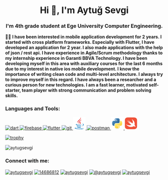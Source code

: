 <h1 align="center">Hi 👋, I'm Aytuğ Sevgi</h1>
<h3 align="center">I'm 4th grade student at Ege University Computer Engineering.</h3>

  👨‍💻 **I have been interested in mobile application development for 2 years. I started with cross platform frameworks. Especially with Flutter, I have developed an application for 2 year. I also made applications with the help of json / rest api. I have experience in Agile/Scrum methodology thanks to my internship experience in Garanti BBVA Technology. I have been developing myself in this area with auxiliary courses for the last 6 months due to my interest in native ios mobile development. I know the importance of writing clean code and multi-level architecture. I always try to improve myself in this regard. I have always been a researcher and a curious person for new technologies. I am a fast learner, motivated self-starter, team player with strong communication and problem solving skills.**



<h3 align="left">Languages and Tools:</h3>
<p align="left"> <a href="https://dart.dev" target="_blank"> <img src="https://www.vectorlogo.zone/logos/dartlang/dartlang-icon.svg" alt="dart" width="40" height="40"/> </a> <a href="https://firebase.google.com/" target="_blank"> <img src="https://www.vectorlogo.zone/logos/firebase/firebase-icon.svg" alt="firebase" width="40" height="40"/> </a> <a href="https://flutter.dev" target="_blank"> <img src="https://www.vectorlogo.zone/logos/flutterio/flutterio-icon.svg" alt="flutter" width="40" height="40"/> </a> <a href="https://git-scm.com/" target="_blank"> <img src="https://www.vectorlogo.zone/logos/git-scm/git-scm-icon.svg" alt="git" width="40" height="40"/> </a> <a href="https://www.java.com" target="_blank"> <img src="https://raw.githubusercontent.com/devicons/devicon/master/icons/java/java-original.svg" alt="java" width="40" height="40"/> </a> <a href="https://postman.com" target="_blank"> <img src="https://www.vectorlogo.zone/logos/getpostman/getpostman-icon.svg" alt="postman" width="40" height="40"/> </a> <a href="https://www.python.org" target="_blank"> <img src="https://raw.githubusercontent.com/devicons/devicon/master/icons/python/python-original.svg" alt="python" width="40" height="40"/> </a> <a href="https://developer.apple.com/swift/" target="_blank"> <img src="https://raw.githubusercontent.com/devicons/devicon/master/icons/swift/swift-original.svg" alt="swift" width="40" height="40"/> </a> </p>



[![trophy](https://github-profile-trophy.vercel.app/?username=aytugsevgia&theme=onedark&row=2&column=3)](https://github.com/ryo-ma/github-profile-trophy)



<p><img align="center" src="https://github-readme-streak-stats.herokuapp.com/?user=aytugsevgi&" alt="aytugsevgi" /></p>


<h3 align="left">Connect with me:</h3>
<p align="left">
<a href="https://linkedin.com/in/aytugsevgi" target="blank"><img align="center" src="https://cdn.jsdelivr.net/npm/simple-icons@3.0.1/icons/linkedin.svg" alt="aytugsevgi" height="30" width="40" /></a>
<a href="https://stackoverflow.com/users/14686812" target="blank"><img align="center" src="https://cdn.jsdelivr.net/npm/simple-icons@3.0.1/icons/stackoverflow.svg" alt="14686812" height="30" width="40" /></a>
<a href="https://instagram.com/aytugsevgi" target="blank"><img align="center" src="https://cdn.jsdelivr.net/npm/simple-icons@3.0.1/icons/instagram.svg" alt="aytugsevgi" height="30" width="40" /></a>
<a href="https://medium.com/@aytugsevgi" target="blank"><img align="center" src="https://cdn.jsdelivr.net/npm/simple-icons@3.0.1/icons/medium.svg" alt="@aytugsevgi" height="30" width="40" /></a>
<a href="https://www.hackerrank.com/aytugsevgi" target="blank"><img align="center" src="https://cdn.jsdelivr.net/npm/simple-icons@3.0.1/icons/hackerrank.svg" alt="aytugsevgi" height="30" width="40" /></a>
</p>

